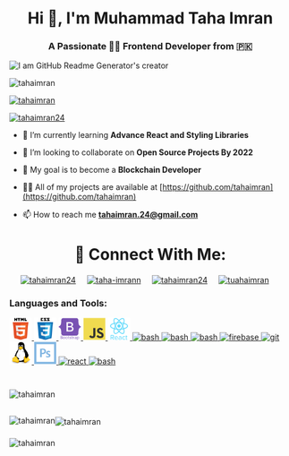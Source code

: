 <h1 align="center">Hi 👋, I'm Muhammad Taha Imran</h1>
<h3 align="center">A Passionate 👨‍💻 Frontend Developer from 🇵🇰</h3>

![I am GitHub Readme Generator's creator](https://media-exp1.licdn.com/dms/image/C4E16AQG82roMFjBmhw/profile-displaybackgroundimage-shrink_350_1400/0/1641902872643?e=1647475200&v=beta&t=yUCK3fzMo1B21-zJxQL5q7pHDZM8BSrdA3za0Ykq4qg)

<p align="left"> <img src="https://komarev.com/ghpvc/?username=tahaimran&label=Profile%20views&color=orange&style=flat" alt="tahaimran" /> </p>

<p align="left"> <a href="https://github.com/ryo-ma/github-profile-trophy"><img src="https://github-profile-trophy.vercel.app/?username=tahaimran&theme=darkhub" alt="tahaimran" /></a> </p>

<p align="left"> <a href="https://twitter.com/tahaimran24" target="blank"><img src="https://img.shields.io/twitter/follow/tahaimran24?logo=twitter&style=for-the-badge" alt="tahaimran24" /></a> </p>

- 🌱 I’m currently learning **Advance React and Styling Libraries**

- 👯 I’m looking to collaborate on **Open Source Projects By 2022**

- 🤝 My goal is to become a **Blockchain Developer**

- 👨‍💻 All of my projects are available at [https://github.com/tahaimran](https://github.com/tahaimran)

- 📫 How to reach me **tahaimran.24@gmail.com**

<h1 align="center">🤝 Connect With Me:</h1>
<p align="center">
<a style='margin-right:20px'href="https://twitter.com/tahaimran24" target="blank"><img align="center" src="https://img.shields.io/badge/Twitter-1DA1F2?style=for-the-badge&logo=twitter&logoColor=white" alt="tahaimran24" /></a><a style='margin-right:20px'  href="https://linkedin.com/in/taha-imrann" target="blank"><img align="center" src="https://img.shields.io/badge/LinkedIn-0077B5?style=for-the-badge&logo=linkedin&logoColor=white" alt="taha-imrann" /></a><a style='margin-right:20px' href="https://fb.com/tahaimran24" target="blank"><img align="center" src="https://img.shields.io/badge/Facebook-1877F2?style=for-the-badge&logo=facebook&logoColor=white" alt="tahaimran24"/></a><a style='margin-right:20px' href="https://instagram.com/tuahaimran" target="blank"><img align="center" src="https://img.shields.io/badge/Instagram-E4405F?style=for-the-badge&logo=instagram&logoColor=white"alt="tuahaimran"></a>
</p>

<h3 align="left">Languages and Tools:</h3>


<p align="left"> <a href="https://www.w3.org/html/" target="_blank" rel="noreferrer"> <img src="https://raw.githubusercontent.com/devicons/devicon/master/icons/html5/html5-original-wordmark.svg" alt="html5" width="40" height="40"/> </a> <a href="https://www.w3schools.com/css/" target="_blank" rel="noreferrer"> <img src="https://raw.githubusercontent.com/devicons/devicon/master/icons/css3/css3-original-wordmark.svg" alt="css3" width="40" height="40"/> </a> <a href="https://getbootstrap.com" target="_blank" rel="noreferrer"> <img src="https://raw.githubusercontent.com/devicons/devicon/master/icons/bootstrap/bootstrap-plain-wordmark.svg" alt="bootstrap" width="40" height="40"/> </a> <a href="https://developer.mozilla.org/en-US/docs/Web/JavaScript" target="_blank" rel="noreferrer"> <img src="https://raw.githubusercontent.com/devicons/devicon/master/icons/javascript/javascript-original.svg" alt="javascript" width="40" height="40"/> </a> <a href="https://reactjs.org/" target="_blank" rel="noreferrer"> <img src="https://raw.githubusercontent.com/devicons/devicon/master/icons/react/react-original-wordmark.svg" alt="react" width="40" height="40"/> </a> <a href="https://tailwindcss.com/" target="_blank" rel="noreferrer"> <img src = "https://cdn.worldvectorlogo.com/logos/tailwindcss.svg" alt="bash" width="40" height="40"/> </a> <a href="https://material-ui.com/" target="_blank" rel="noreferrer"> <img src="https://cdn.worldvectorlogo.com/logos/material-ui-1.svg" alt="bash" width="40" height="40"/> </a> <a href="https://styled-components.com/" target="_blank" rel="noreferrer"> <img src="https://cdn.worldvectorlogo.com/logos/styled-components-1.svg" alt="bash" width="40" height="40"/> </a> <a href="https://firebase.google.com/" target="_blank" rel="noreferrer"> <img src="https://www.vectorlogo.zone/logos/firebase/firebase-icon.svg" alt="firebase" width="40" height="40"/> </a> <a href="https://git-scm.com/" target="_blank" rel="noreferrer"> <img src="https://www.vectorlogo.zone/logos/git-scm/git-scm-icon.svg" alt="git" width="40" height="40"/> </a> <a href="https://www.linux.org/" target="_blank" rel="noreferrer"> <img src="https://raw.githubusercontent.com/devicons/devicon/master/icons/linux/linux-original.svg" alt="linux" width="40" height="40"/> </a> <a href="https://www.photoshop.com/en" target="_blank" rel="noreferrer"> <img src="https://raw.githubusercontent.com/devicons/devicon/master/icons/photoshop/photoshop-line.svg" alt="photoshop" width="40" height="40"/> </a> <a href="https://surge.sh/" target="_blank" rel="noreferrer"> <img src="https://symbols.getvecta.com/stencil_96/132_surge-icon.366d4addd6.svg" alt="react" width="40" height="40"/> </a> <a href="https://www.gnu.org/software/bash/" target="_blank" rel="noreferrer"> <img src="https://www.vectorlogo.zone/logos/gnu_bash/gnu_bash-icon.svg" alt="bash" width="40" height="40"/> </a>
</p>





<p style='margin-top:40px'><img align="center" src="https://activity-graph.herokuapp.com/graph?username=tahaimran&theme=react-dark" alt="tahaimran" />
</p> 


<p style='margin-top:30px'><img align="left" src="https://github-readme-stats.vercel.app/api/top-langs?username=tahaimran&show_icons=true&locale=en&layout=compact&theme=dark" alt="tahaimran" />
</p>

<p style='margin-top:30px'><img align="center" src="https://github-readme-stats.vercel.app/api?username=tahaimran&show_icons=true&locale=en&theme=dark" alt="tahaimran" />
</p>

<p style='margin-top:20px'><img align="center" src="https://github-readme-streak-stats.herokuapp.com?user=tahaimran&theme=dark&hide_border=true&date_format=M%20j%5B%2C%20Y%5D" alt="tahaimran" /></p>
